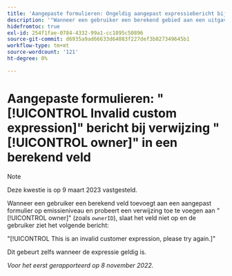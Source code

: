 ```yaml
---
title: 'Aangepaste formulieren: Ongeldig aangepast expressiebericht bij verwijzing naar eigenaar in een berekend veld.'
description: '"Wanneer een gebruiker een berekend gebied aan een uitgave-vlakke douaneformulier toevoegt en probeert om het even welke verwijzing naar een eigenaar (zoals ` ownerID'') toe te voegen, slaat het gebied niet op, en de gebruiker ziet het volgende bericht: Dit is een ongeldige klantuitdrukking, gelieve te proberen opnieuw.'''
hidefromtoc: true
exl-id: 254f1fae-0784-4332-99a1-cc1895c50896
source-git-commit: d6935a9ad66633d64083f227def3b027349645b1
workflow-type: tm+mt
source-wordcount: '121'
ht-degree: 0%

---
```


# Aangepaste formulieren: &quot;[!UICONTROL Invalid custom expression]&quot; bericht bij verwijzing &quot;[!UICONTROL owner]&quot; in een berekend veld

>[!NOTE]
>
>Deze kwestie is op 9 maart 2023 vastgesteld.

<!--
>[!NOTE]
>
>This issue was fixed on December 1, 2022.
-->

Wanneer een gebruiker een berekend veld toevoegt aan een aangepast formulier op emissieniveau en probeert een verwijzing toe te voegen aan &quot;[!UICONTROL owner]&quot; (zoals `ownerID`), slaat het veld niet op en de gebruiker ziet het volgende bericht:

&quot;[!UICONTROL This is an invalid customer expression, please try again.]&quot;

Dit gebeurt zelfs wanneer de expressie geldig is.

_Voor het eerst gerapporteerd op 8 november 2022._
